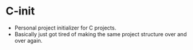 # C-init
- Personal project initializer for C projects.
- Basically just got tired of making the same project structure over and over again.
